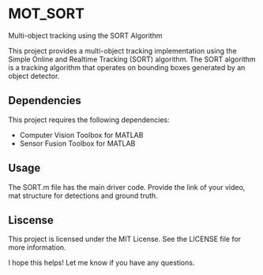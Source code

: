 # MOT_SORT
Multi-object tracking using the SORT Algorithm

This project provides a multi-object tracking implementation using the Simple Online and Realtime Tracking (SORT) algorithm. The SORT algorithm is a tracking algorithm that operates on bounding boxes generated by an object detector.

## Dependencies 
This project requires the following dependencies:
- Computer Vision Toolbox for MATLAB
- Sensor Fusion Toolbox for MATLAB

## Usage
The SORT.m file has the main driver code. Provide the link of your video, mat structure for detections and ground truth. 

## Liscense
This project is licensed under the MIT License. See the LICENSE file for more information.

I hope this helps! Let me know if you have any questions.
